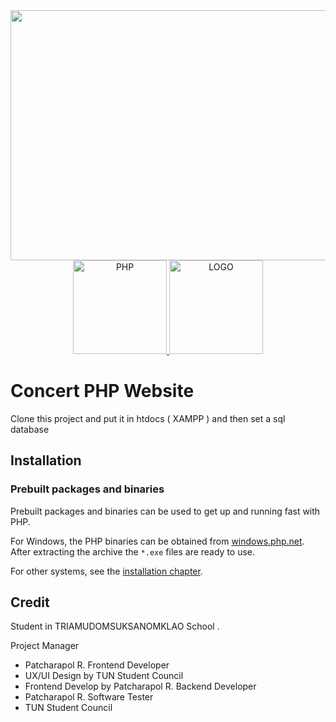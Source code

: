 <div align="center">
    <img src="https://github.com/idkbreh/ConcertPHP/assets/93085924/65acc67e-1dfa-4ef9-98cf-2f78152bbcc3" width="600" height="400">
</div>

<div align="center">
    <a href="https://github.com/idkbreh/ConcertPHP">
        <img alt="PHP" src="https://www.php.net/images/logos/new-php-logo.svg" width="150">
        <img alt="LOGO" src="https://cdn.discordapp.com/attachments/860166001257742357/1260586711919104042/favicon.png?ex=668fdc5c&is=668e8adc&hm=95bb28fe9de508964e0ab123d00d0406bc066d9ef93fa11dce14afb8b8791187&" width="150">
    </a>
</div>

# Concert PHP Website 

Clone this project and put it in htdocs ( XAMPP ) and then set a sql database 

## Installation

### Prebuilt packages and binaries

Prebuilt packages and binaries can be used to get up and running fast with PHP.

For Windows, the PHP binaries can be obtained from
[windows.php.net](https://windows.php.net). After extracting the archive the
`*.exe` files are ready to use.

For other systems, see the [installation chapter](https://www.php.net/install).

## Credit
Student in TRIAMUDOMSUKSANOMKLAO School . 

Project Manager 
- Patcharapol R.
Frontend Developer
- UX/UI Design by TUN Student Council 
- Frontend Develop by Patcharapol R.
Backend Developer
- Patcharapol R.
Software Tester
- TUN Student Council
